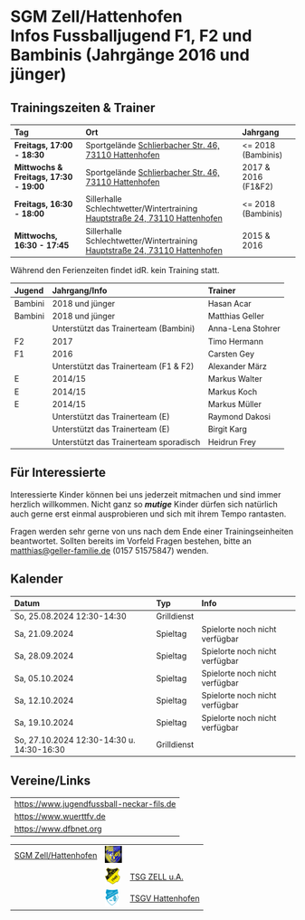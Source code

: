 # SGM Zell/Hattenhofen<br/>Infos Fussballjugend F1, F2 und Bambinis (Jahrgänge 2016 und jünger)

## Trainingszeiten & Trainer

| Tag                                     | Ort                                                                                                                                                                       | Jahrgang            |
| :-------------------------------------- | :------------------------------------------------------------------------------------------------------------------------------------------------------------------------ | :------------------ |
| **Freitags, 17:00 - 18:30**             | Sportgelände <a href="https://goo.gl/maps/FJQeoiVucuZiPWvFA" target="_blank" rel="noopener noreferrer">Schlierbacher Str. 46, 73110 Hattenhofen</a>                       | <= 2018 (Bambinis)  |
| **Mittwochs & Freitags, 17:30 - 19:00** | Sportgelände <a href="https://goo.gl/maps/FJQeoiVucuZiPWvFA" target="_blank" rel="noopener noreferrer">Schlierbacher Str. 46, 73110 Hattenhofen</a>                       | 2017 & 2016 (F1&F2) |
| **Freitags, 16:30 - 18:00**             | Sillerhalle Schlechtwetter/Wintertraining <a href="https://goo.gl/maps/6ABxqEwNToafWStF8" target="_blank" rel="noopener noreferrer">Hauptstraße 24, 73110 Hattenhofen</a> | <= 2018 (Bambinis)  |
| **Mittwochs, 16:30 - 17:45**            | Sillerhalle Schlechtwetter/Wintertraining <a href="https://goo.gl/maps/6ABxqEwNToafWStF8" target="_blank" rel="noopener noreferrer">Hauptstraße 24, 73110 Hattenhofen</a> | 2015 & 2016         |

Während den Ferienzeiten findet idR. kein Training statt.

| Jugend  | Jahrgang/Info                          | Trainer           |
| :------ | :------------------------------------- | :---------------- |
| Bambini | 2018 und jünger                        | Hasan Acar        |
| Bambini | 2018 und jünger                        | Matthias Geller   |
|         | Unterstützt das Trainerteam (Bambini)  | Anna-Lena Stohrer |
| F2      | 2017                                   | Timo Hermann      |
| F1      | 2016                                   | Carsten Gey       |
|         | Unterstützt das Trainerteam (F1 & F2)  | Alexander März    |
| E       | 2014/15                                | Markus Walter     |
| E       | 2014/15                                | Markus Koch       |
| E       | 2014/15                                | Markus Müller     |
|         | Unterstützt das Trainerteam (E)        | Raymond Dakosi    |
|         | Unterstützt das Trainerteam (E)        | Birgit Karg       |
|         | Unterstützt das Trainerteam sporadisch | Heidrun Frey      |

## Für Interessierte

Interessierte Kinder können bei uns jederzeit mitmachen und sind immer herzlich willkommen.
Nicht ganz so ***mutige*** Kinder dürfen sich natürlich auch gerne erst einmal ausprobieren und sich mit ihrem Tempo rantasten.

Fragen werden sehr gerne von uns nach dem Ende einer Trainingseinheiten beantwortet.
Sollten bereits im Vorfeld Fragen bestehen, bitte an matthias@geller-familie.de (0157 51575847) wenden.

## Kalender

| Datum                                     | Typ         | Info                           |
| :---------------------------------------- | :---------- | :----------------------------- |
| So, 25.08.2024 12:30-14:30                | Grilldienst |                                |
| Sa, 21.09.2024                            | Spieltag    | Spielorte noch nicht verfügbar |
| Sa, 28.09.2024                            | Spieltag    | Spielorte noch nicht verfügbar |
| Sa, 05.10.2024                            | Spieltag    | Spielorte noch nicht verfügbar |
| Sa, 12.10.2024                            | Spieltag    | Spielorte noch nicht verfügbar |
| Sa, 19.10.2024                            | Spieltag    | Spielorte noch nicht verfügbar |
| So, 27.10.2024 12:30-14:30 u. 14:30-16:30 | Grilldienst |                                |

## Vereine/Links

|                                           |
| :---------------------------------------- |
| https://www.jugendfussball-neckar-fils.de |
| https://www.wuerttfv.de                   |
| https://www.dfbnet.org                    |

|                                                          |                                                              |                                                  |
| -------------------------------------------------------: | :----------------------------------------------------------- | :----------------------------------------------- |
| [SGM Zell/Hattenhofen](https://sgm-zell-hattenhofen.de/) | <img src="cropped-SGM-Zell_Hattenhofen-2.jpg" height="30" /> |                                                  |
|                                                          | <img src="logo_zua.png" height="30" />                       | [TSG ZELL u.A.](https://www.tsg-zell.de/)        |
|                                                          | <img src="logo-hat.gif" height="30" />                       | [TSGV Hattenhofen](https://tsgv-hattenhofen.de/) |
